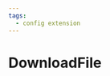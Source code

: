 ```yaml
---
tags:
  - config extension
---
```


# DownloadFile

<include repo_url="https://github.com/foliant-docs/foliantcontrib.downloadfile.git" path="README.md" nohead="true" sethead="2"></include>
